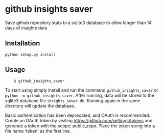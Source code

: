 # github insights saver
Save github repository stats to a sqlite3 database to allow longer than 14 days of insights data


## Installation
`python setup.py install`

## Usage
```
    $ github_insights_saver
```

To start using simply install and run the command `github_insights_saver` or `python -m github_insights_saver`. After running, data will be stored to the sqlite3 database file `insights_saver.db`. Running again in the same directory will update the database.

Basic authentication has been deprecated, and OAuth is recommended. Create an OAuth token by visiting https://github.com/settings/tokens and generate a token with the scope: public_repo. Place the token string into a file name 'token' as the first line.
